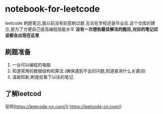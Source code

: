 # notebook-for-leetcode

leetcode 刷题笔记,我以前没有刻意刷过题.无论在学校还是毕业后.这个仓库的建立,是为了方便自己提高编程技能水平
**没有一次想到最佳解法的题目,对应的笔记应该都会出现在这里**

## 刷题准备

1. 一台可以编程的电脑
2. 知道常用的数据结构和算法.(确保遇到不会的问题,知道查询什么关键词)
3. 温故知新,刷提前看下以往的笔记.

## 了解leetcod

官网[https://leetcode-cn.com/]( https://leetcode-cn.com/)  
